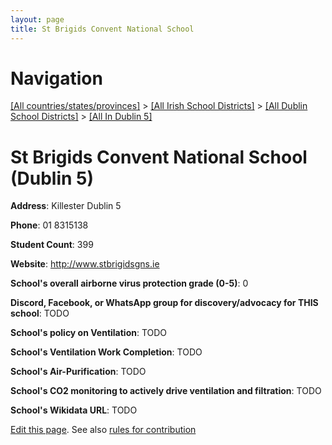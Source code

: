 ```yaml
---
layout: page
title: St Brigids Convent National School
---
```

# Navigation

[[All countries/states/provinces]](../../../..) > [[All Irish School Districts]](../../..) > [[All Dublin School Districts]](../..) > [[All In Dublin 5]](..)

# St Brigids Convent National School (Dublin 5)

**Address**: Killester Dublin 5

**Phone**: 01 8315138

**Student Count**: 399

**Website**: <http://www.stbrigidsgns.ie>

**School's overall airborne virus protection grade (0-5)**: 0

**Discord, Facebook, or WhatsApp group for discovery/advocacy for THIS school**: TODO

**School's policy on Ventilation**: TODO

**School's Ventilation Work Completion**: TODO

**School's Air-Purification**: TODO

**School's CO2 monitoring to actively drive ventilation and filtration**: TODO

**School's Wikidata URL**: TODO


[Edit this page](https://github.com/ventilate-schools/Ireland/edit/main/./Dublin_5/St_Brigids_Convent_National_School.md). See also [rules for contribution](../../../contribution-rules/)